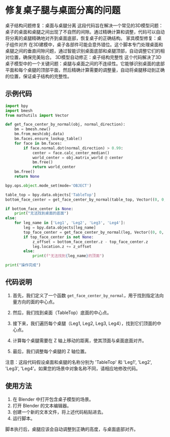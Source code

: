 # 修复桌子腿与桌面分离的问题
桌子结构问题修复：桌面与桌腿分离
这段代码旨在解决一个常见的3D模型问题：桌子的桌面和桌腿之间出现了不自然的间隙。通过精确计算和调整，代码可以自动将分离的桌腿精确地对齐到桌面底部，恢复桌子的正确结构。
家具模型修复：桌子组件对齐
在3D建模中，桌子各部件可能会意外错位。这个脚本专门处理桌面和桌腿之间的垂直间隙问题，通过智能识别桌面底部和桌腿顶部，自动调整它们的相对位置，确保完美贴合。
3D模型自动修正：桌子结构完整性
这个代码解决了3D桌子模型中的一个关键问题：桌腿与桌面之间的不连续性。它能够识别桌面的底部平面和每个桌腿的顶部平面，然后精确计算需要的调整量，自动将桌腿移动到正确的位置，保证桌子结构的完整性。

## 示例代码

```python
import bpy
import bmesh
from mathutils import Vector

def get_face_center_by_normal(obj, normal_direction):
    bm = bmesh.new()
    bm.from_mesh(obj.data)
    bm.faces.ensure_lookup_table()
    for face in bm.faces:
        if face.normal.dot(normal_direction) > 0.99:
            center = face.calc_center_median()
            world_center = obj.matrix_world @ center
            bm.free()
            return world_center
    bm.free()
    return None

bpy.ops.object.mode_set(mode='OBJECT')

table_top = bpy.data.objects['TableTop']
bottom_face_center = get_face_center_by_normal(table_top, Vector((0, 0, -1)))

if bottom_face_center is None:
    print("无法找到桌面的底面")
else:
    for leg_name in ['Leg1', 'Leg2', 'Leg3', 'Leg4']:
        leg = bpy.data.objects[leg_name]
        top_face_center = get_face_center_by_normal(leg, Vector((0, 0, 1)))
        if top_face_center is not None:
            z_offset = bottom_face_center.z - top_face_center.z
            leg.location.z += z_offset
        else:
            print(f"无法找到{leg_name}的顶面")

print("操作完成")
```

## 代码说明

1. 首先，我们定义了一个函数 `get_face_center_by_normal`，用于找到指定法向量方向的面的中心点。

2. 然后，我们找到桌面（TableTop）底面的中心点。

3. 接下来，我们遍历每个桌腿（Leg1, Leg2, Leg3, Leg4），找到它们顶面的中心点。

4. 计算每个桌腿需要在 Z 轴上移动的距离，使其顶面与桌面底面对齐。

5. 最后，我们调整每个桌腿的 Z 轴位置。

注意：这段代码假设桌面和桌腿的名称分别为 'TableTop' 和 'Leg1', 'Leg2', 'Leg3', 'Leg4'。如果您的场景中对象名称不同，请相应地修改代码。

## 使用方法

1. 在 Blender 中打开包含桌子模型的场景。
2. 打开 Blender 的文本编辑器。
3. 创建一个新的文本文件，将上述代码粘贴进去。
4. 运行脚本。

脚本执行后，桌腿应该会自动调整到正确的高度，与桌面底部对齐。
```